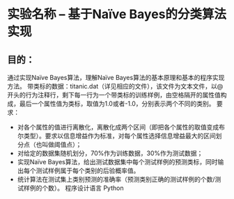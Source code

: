 # 实验名称 – 基于Naïve Bayes的分类算法实现

## 目的：
通过实现Naïve Bayes算法，理解Naïve Bayes算法的基本原理和基本的程序实现方法。
带类标的数据：titanic.dat（详见相应的文件），该文件为文本文件，以@开头的行为注释行，剩下每一行为一个带类标的训练样例，由空格隔开的属性值构成，最后一个属性值为类标，取值为1.0或者-1.0，分别表示两个不同的类别。
要求：
*	对各个属性的值进行离散化，离散化成两个区间（即把各个属性的取值变成布尔类型）。要求以信息增益作为标准，对每个属性选择信息增益最大的区间划分点（也叫做阈值点）；
*	对给定的数据集随机划分，70%作为训练数据，30%作为测试数据；
*	实现Naïve Bayes算法，给出测试数据集中每个测试样例的预测类标，同时输出每个测试样例属于每个类别的后验概率值。
*	统计算法在测试集上类别预测的准确率（预测类别正确的测试样例的个数/测试样例的个数）。
程序设计语言
   Python









